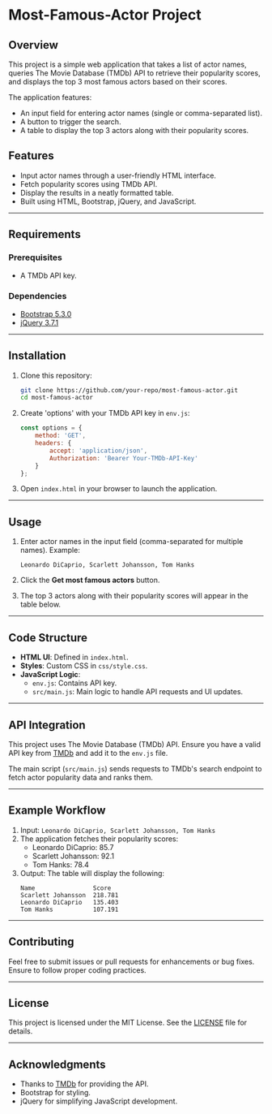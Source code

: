 # Most-Famous-Actor Project

## Overview
This project is a simple web application that takes a list of actor names, queries The Movie Database (TMDb) API to retrieve their popularity scores, and displays the top 3 most famous actors based on their scores.

The application features:
- An input field for entering actor names (single or comma-separated list).
- A button to trigger the search.
- A table to display the top 3 actors along with their popularity scores.

## Features
- Input actor names through a user-friendly HTML interface.
- Fetch popularity scores using TMDb API.
- Display the results in a neatly formatted table.
- Built using HTML, Bootstrap, jQuery, and JavaScript.

---

## Requirements
### Prerequisites
- A TMDb API key.

### Dependencies
- [Bootstrap 5.3.0](https://getbootstrap.com)
- [jQuery 3.7.1](https://jquery.com)

---

## Installation

1. Clone this repository:
    ```bash
    git clone https://github.com/your-repo/most-famous-actor.git
    cd most-famous-actor
    ```

2. Create 'options' with your TMDb API key in `env.js`:
    ```javascript
    const options = {
        method: 'GET',
        headers: {
            accept: 'application/json',
            Authorization: 'Bearer Your-TMDb-API-Key'
        }
    };
    ```

3. Open `index.html` in your browser to launch the application.

---

## Usage

1. Enter actor names in the input field (comma-separated for multiple names).
   Example: 
   ```
   Leonardo DiCaprio, Scarlett Johansson, Tom Hanks
   ```

2. Click the **Get most famous actors** button.

3. The top 3 actors along with their popularity scores will appear in the table below.

---

## Code Structure
- **HTML UI**: Defined in `index.html`.
- **Styles**: Custom CSS in `css/style.css`.
- **JavaScript Logic**: 
  - `env.js`: Contains API key.
  - `src/main.js`: Main logic to handle API requests and UI updates.
  
---

## API Integration
This project uses The Movie Database (TMDb) API. Ensure you have a valid API key from [TMDb](https://www.themoviedb.org/) and add it to the `env.js` file.

The main script (`src/main.js`) sends requests to TMDb's search endpoint to fetch actor popularity data and ranks them.

---

## Example Workflow
1. Input: `Leonardo DiCaprio, Scarlett Johansson, Tom Hanks`
2. The application fetches their popularity scores:
   - Leonardo DiCaprio: 85.7
   - Scarlett Johansson: 92.1
   - Tom Hanks: 78.4
3. Output: The table will display the following:
   ```
   Name                Score
   Scarlett Johansson  218.781
   Leonardo DiCaprio   135.403
   Tom Hanks           107.191
   ```

---

## Contributing
Feel free to submit issues or pull requests for enhancements or bug fixes. Ensure to follow proper coding practices.

---

## License
This project is licensed under the MIT License. See the [LICENSE](LICENSE) file for details.

---

## Acknowledgments
- Thanks to [TMDb](https://www.themoviedb.org/) for providing the API.
- Bootstrap for styling.
- jQuery for simplifying JavaScript development.